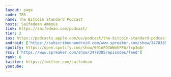 ```yaml
---
layout: page
code: TBS
name: The Bitcoin Standard Podcast
hosts: Saifedean Ammous
link: https://saifedean.com/podcast/
tier: 2
ios: https://podcasts.apple.com/us/podcast/the-bitcoin-standard-podcast/id1403202032
android: ['https://subscribeonandroid.com/www.spreaker.com/show/3478385/episodes/feed']
spotify: https://open.spotify.com/show/691nFDIWWmhFFAz7xp3wAr
rss: ['https://www.spreaker.com/show/3478385/episodes/feed']
rank: 8
twitter: https://twitter.com/saifedean
youtube: 
---
```


